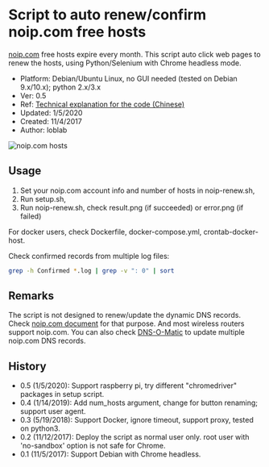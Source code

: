 # Script to auto renew/confirm noip.com free hosts

[noip.com](https://www.noip.com/) free hosts expire every month.
This script auto click web pages to renew the hosts,
using Python/Selenium with Chrome headless mode.

- Platform: Debian/Ubuntu Linux, no GUI needed (tested on Debian 9.x/10.x); python 2.x/3.x
- Ver: 0.5
- Ref: [Technical explanation for the code (Chinese)](http://www.jianshu.com/p/3c8196175147)
- Updated: 1/5/2020
- Created: 11/4/2017
- Author: loblab

![noip.com hosts](https://raw.githubusercontent.com/loblab/noip-renew/master/screenshot.png)

## Usage

1. Set your noip.com account info and number of hosts in noip-renew.sh,
2. Run setup.sh,
3. Run noip-renew.sh, check result.png (if succeeded) or error.png (if failed)

For docker users, check Dockerfile, docker-compose.yml, crontab-docker-host.

Check confirmed records from multiple log files:

``` bash
grep -h Confirmed *.log | grep -v ": 0" | sort
```

## Remarks

The script is not designed to renew/update the dynamic DNS records.
Check [noip.com document](https://www.noip.com/integrate) for that purpose.
And most wireless routers support noip.com.
You can also check [DNS-O-Matic](https://dnsomatic.com/) to update multiple noip.com DNS records.

## History

- 0.5  (1/5/2020): Support raspberry pi, try different "chromedriver" packages in setup script.
- 0.4 (1/14/2019): Add num_hosts argument, change for button renaming; support user agent.
- 0.3 (5/19/2018): Support Docker, ignore timeout, support proxy, tested on python3.
- 0.2 (11/12/2017): Deploy the script as normal user only. root user with 'no-sandbox' option is not safe for Chrome.
- 0.1 (11/5/2017): Support Debian with Chrome headless.
